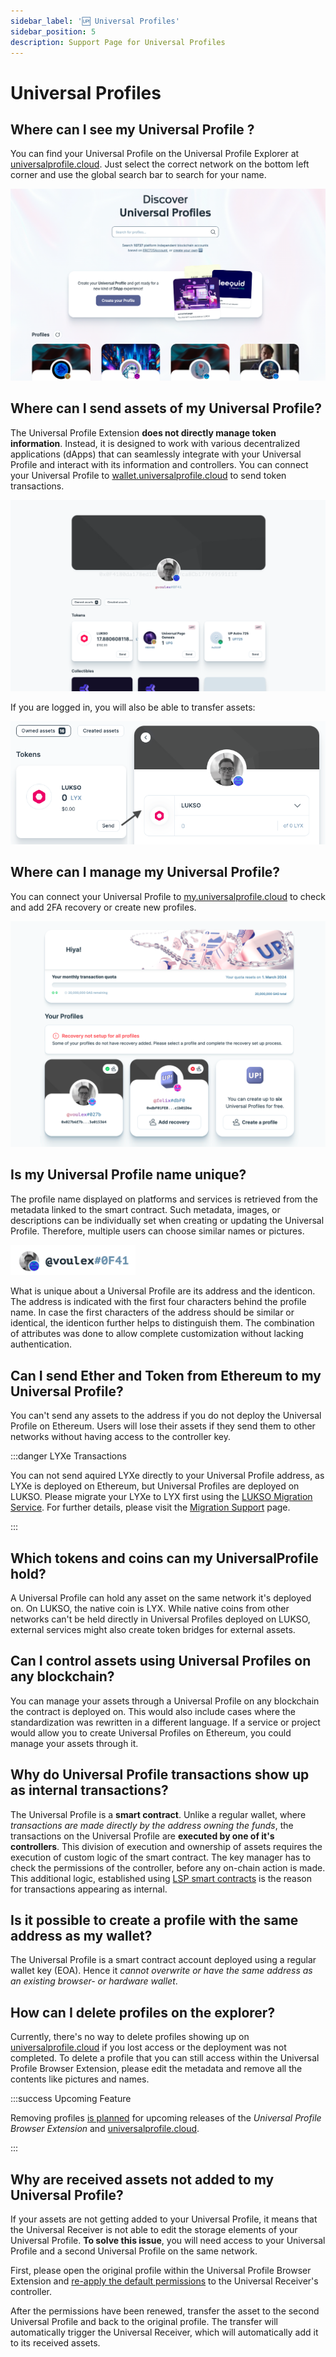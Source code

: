 ```yaml
---
sidebar_label: '🆙 Universal Profiles'
sidebar_position: 5
description: Support Page for Universal Profiles
---
```


# Universal Profiles

## Where can I see my Universal Profile ?

You can find your Universal Profile on the Universal Profile Explorer at [universalprofile.cloud](https://universalprofile.cloud/). Just select the correct network on the bottom left corner and use the global search bar to search for your name.

![Universal Profile Explorer](../../static/img/general/up-cloud.png)

## Where can I send assets of my Universal Profile?

The Universal Profile Extension **does not directly manage token information**. Instead, it is designed to work with various decentralized applications (dApps) that can seamlessly integrate with your Universal Profile and interact with its information and controllers. You can connect your Universal Profile to [wallet.universalprofile.cloud](https://wallet.universalprofile.cloud/) to send token transactions.

![Universal Profile Wallet](../../static/img/general/up-wallet.png)

If you are logged in, you will also be able to transfer assets:

![Asset Transfer](../../static/img/general/asset-transfer.png)

## Where can I manage my Universal Profile?

You can connect your Universal Profile to [my.universalprofile.cloud](https://my.universalprofile.cloud/) to check and add 2FA recovery or create new profiles.

![Universal Profile Management](../../static/img/general/recovery-dashboard.png)

## Is my Universal Profile name unique?

The profile name displayed on platforms and services is retrieved from the metadata linked to the smart contract. Such metadata, images, or descriptions can be individually set when creating or updating the Universal Profile. Therefore, multiple users can choose similar names or pictures.

<div style={{textAlign: 'center'}}>

<img
    src="/img/general/profile-name.png"
    alt="Universal Profile Name"
    width="200"
/>

</div>

What is unique about a Universal Profile are its address and the identicon. The address is indicated with the first four characters behind the profile name. In case the first characters of the address should be similar or identical, the identicon further helps to distinguish them. The combination of attributes was done to allow complete customization without lacking authentication.

## Can I send Ether and Token from Ethereum to my Universal Profile?

You can't send any assets to the address if you do not deploy the Universal Profile on Ethereum. Users will lose their assets if they send them to other networks without having access to the controller key.

:::danger LYXe Transactions

You can not send aquired LYXe directly to your Universal Profile address, as LYXe is deployed on Ethereum, but Universal Profiles are deployed on LUKSO. Please migrate your LYXe to LYX first using the [LUKSO Migration Service](https://migrate.lukso.network/). For further details, please visit the [Migration Support](../migration/introduction.md) page.

:::

## Which tokens and coins can my UniversalProfile hold?

A Universal Profile can hold any asset on the same network it's deployed on. On LUKSO, the native coin is LYX. While native coins from other networks can't be held directly in Universal Profiles deployed on LUKSO, external services might also create token bridges for external assets.

## Can I control assets using Universal Profiles on any blockchain?

You can manage your assets through a Universal Profile on any blockchain the contract is deployed on. This would also include cases where the standardization was rewritten in a different language. If a service or project would allow you to create Universal Profiles on Ethereum, you could manage your assets through it.

## Why do Universal Profile transactions show up as internal transactions?

The Universal Profile is a **smart contract**. Unlike a regular wallet, where _transactions are made directly by the address owning the funds_, the transactions on the Universal Profile are **executed by one of it's controllers**. This division of execution and ownership of assets requires the execution of custom logic of the smart contract. The key manager has to check the permissions of the controller, before any on-chain action is made. This additional logic, established using [LSP smart contracts](https://docs.lukso.tech/standards/introduction) is the reason for transactions appearing as internal.

## Is it possible to create a profile with the same address as my wallet?

The Universal Profile is a smart contract account deployed using a regular wallet key (EOA). Hence it _cannot overwrite or have the same address as an existing browser- or hardware wallet_.

## How can I delete profiles on the explorer?

Currently, there's no way to delete profiles showing up on [universalprofile.cloud](https://universalprofile.cloud/) if you lost access or the deployment was not completed. To delete a profile that you can still access within the Universal Profile Browser Extension, please edit the metadata and remove all the contents like pictures and names.

:::success Upcoming Feature

Removing profiles [is planned](./feature-requests.md) for upcoming releases of the _Universal Profile Browser Extension_ and [universalprofile.cloud](https://universalprofile.cloud).

:::

## Why are received assets not added to my Universal Profile?

If your assets are not getting added to your Universal Profile, it means that the Universal Receiver is not able to edit the storage elements of your Universal Profile. **To solve this issue**, you will need access to your Universal Profile and a second Universal Profile on the same network.

First, please open the original profile within the Universal Profile Browser Extension and [re-apply the default permissions](../extension/controllers.md) to the Universal Receiver's controller.

After the permissions have been renewed, transfer the asset to the second Universal Profile and back to the original profile. The transfer will automatically trigger the Universal Receiver, which will automatically add it to its received assets.
